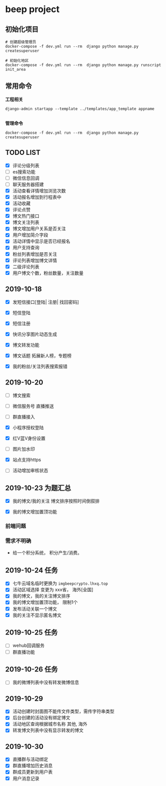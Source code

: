 # beep project

## 初始化项目

```
# 创建超级管理员
docker-compose -f dev.yml run --rm  django python manage.py createsuperuser

# 初始化地区
docker-compose -f dev.yml run --rm  django python manage.py runscript init_area

```

## 常用命令


**工程相关**

```shell
django-admin startapp --template ../templates/app_template appname


```

**管理命令**

```
docker-compose -f dev.yml run --rm  django python manage.py createsuperuser
```

## TODO LIST

- [x] 评论分级列表
- [ ] es搜索功能
- [ ] 微信信息回调
- [ ] 聊天服务器搭建
- [x] 活动查看详情增加浏览次数
- [x] 活动报名增加到行程表中
- [x] 活动收藏
- [x] 评论点赞
- [x] 博文热门接口
- [x] 博文关注列表
- [x] 博文增加用户关系是否关注
- [x] 用户增加简介字段
- [x] 活动详情中显示是否已经报名
- [x] 用户支持查询
- [x] 粉丝列表增加是否关注
- [x] 评论列表增加博文详情
- [x] 二级评论列表
- [x] 用户博文个数，粉丝数量，关注数量 

## 2019-10-18

- [x] 发短信接口[登陆| 注册| 找回密码]
- [x] 短信登陆
- [x] 短信注册



- [x] 快讯分享图片动态生成

- [x] 博文转发功能
- [x] 博文话题 拓展新人榜，专题榜

- [x] 我的粉丝/关注列表搜索报错


## 2019-10-20

- [ ] 博文搜索
- [ ] 微信服务号 直播推送
- [ ] 群直播接入
- [x] 小程序授权登陆
- [x] 红V蓝V身份设置
- [ ] 图片加水印
- [x] 站点支持https
- [ ] 活动增加审核状态


## 2019-10-23 为题汇总

- [x] 我的博文/我的关注 博文排序按照时间倒叙排 
- [x] 我的博文增加置顶功能


### 前端问题


### 需求不明确

- 给一个积分系统， 积分产生/消费。


## 2019-10-24 任务

- [x] 七牛云域名临时更换为 `imgbeepcrypto.lhxq.top`
- [x] 活动区域选择 变更为 xxx省， 海外[全国]
- [x] 我的博文，我的关注博文排序
- [x] 我的博文增加置顶功能， 限制1个
- [x] 发布活动关联一个博文
- [x] 我的关注不显示匿名博文

## 2019-10-25 任务

- [ ] wehub回调服务
- [ ] 群直播功能

## 2019-10-26 任务

- [ ] 我的微博列表中没有转发微博信息

## 2019-10-29

- [x] 活动创建时封面图不能传文件类型，需传字符串类型
- [x] 后台创建的活动没有绑定博文
- [x] 活动地区查询根据城市名称 其他, 海外
- [x] 转发博文列表中没有显示转发的博文

## 2019-10-30
- [x] 直播群与活动绑定
- [x] 群直播增加历史消息
- [x] 群成员更新到用户表
- [x] 用户消息记录
